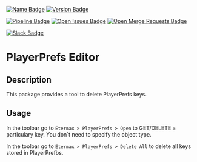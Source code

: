 [![Name Badge][name]][name-link]
[![Version Badge][version]][version-link]

[![Pipeline Badge][pipeline]][pipeline-link]
[![Open Issues Badge][open-issues]][open-issues-link]
[![Open Merge Requests Badge][open-merge-requests]][open-merge-requests-link]

[![Slack Badge][slack]][slack-link]


[name]: https://badges.etermax.com/packageJson?key=name&label=name&color=yellow&project=unity-tools/editor-tools/unity-player-prefs-editor
[name-link]: package.json

[version]: https://badges.etermax.com/packageJson?key=version&label=version&project=unity-tools/editor-tools/unity-player-prefs-editor
[version-link]: package.json

[pipeline]: https://badges.etermax.com/pipeline?project=unity-tools/editor-tools/unity-player-prefs-editor
[pipeline-link]: https://gitlab.etermax.net/unity-tools/editor-tools/unity-player-prefs-editor/pipelines

[open-issues]: https://badges.etermax.com/open-issues?project=unity-tools/editor-tools/unity-player-prefs-editor
[open-issues-link]: https://gitlab.etermax.net/unity-tools/editor-tools/unity-player-prefs-editor/issues?scope=all&utf8=✓&state=opened

[open-merge-requests]: https://badges.etermax.com/open-merge-requests?project=unity-tools/editor-tools/unity-player-prefs-editor
[open-merge-requests-link]: https://gitlab.etermax.net/unity-tools/editor-tools/unity-player-prefs-editor/merge_requests

[slack]: https://badges.etermax.com/slack?channel=ask-platform-team
[slack-link]: https://etermax.slack.com/app_redirect?channel=ask-platform-team

# PlayerPrefs Editor

## Description

This package provides a tool to delete PlayerPrefs keys.

## Usage

In the toolbar go to `Etermax > PlayerPrefs > Open` to GET/DELETE a particulary key. You don´t need to specify the object type.

In the toolbar go to `Etermax > PlayerPrefs > Delete All` to delete all keys stored in PlayerPrefbs.

